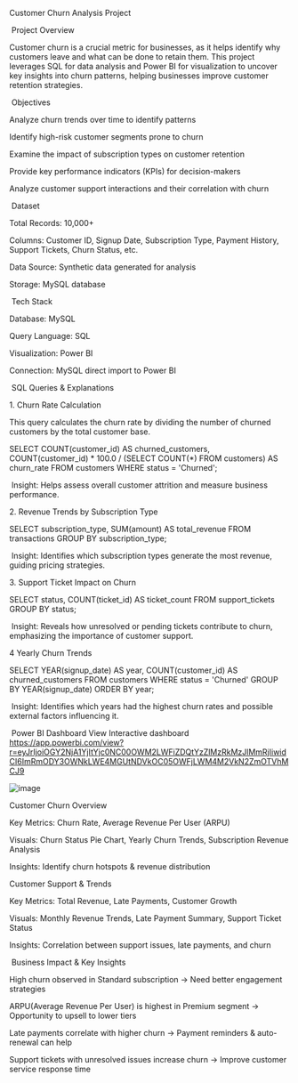 Customer Churn Analysis Project


 Project Overview

Customer churn is a crucial metric for businesses, as it helps identify why customers leave and what can be done to retain them. This project leverages SQL for data analysis and Power BI for visualization to uncover key insights into churn patterns, helping businesses improve customer retention strategies.

 Objectives

Analyze churn trends over time to identify patterns

Identify high-risk customer segments prone to churn

Examine the impact of subscription types on customer retention

Provide key performance indicators (KPIs) for decision-makers

Analyze customer support interactions and their correlation with churn

 Dataset

Total Records: 10,000+

Columns: Customer ID, Signup Date, Subscription Type, Payment History, Support Tickets, Churn Status, etc.

Data Source: Synthetic data generated for analysis

Storage: MySQL database

 Tech Stack

Database: MySQL

Query Language: SQL

Visualization: Power BI

Connection: MySQL direct import to Power BI

 SQL Queries & Explanations

1. Churn Rate Calculation

This query calculates the churn rate by dividing the number of churned customers by the total customer base.

SELECT COUNT(customer_id) AS churned_customers,
       COUNT(customer_id) * 100.0 / (SELECT COUNT(*) FROM customers) AS churn_rate
FROM customers
WHERE status = 'Churned';

 Insight: Helps assess overall customer attrition and measure business performance.

2. Revenue Trends by Subscription Type

SELECT subscription_type, SUM(amount) AS total_revenue
FROM transactions
GROUP BY subscription_type;

 Insight: Identifies which subscription types generate the most revenue, guiding pricing strategies.

3. Support Ticket Impact on Churn

SELECT status, COUNT(ticket_id) AS ticket_count
FROM support_tickets
GROUP BY status;

 Insight: Reveals how unresolved or pending tickets contribute to churn, emphasizing the importance of customer support.

4 Yearly Churn Trends

SELECT YEAR(signup_date) AS year, COUNT(customer_id) AS churned_customers
FROM customers
WHERE status = 'Churned'
GROUP BY YEAR(signup_date)
ORDER BY year;

 Insight: Identifies which years had the highest churn rates and possible external factors influencing it.

 Power BI Dashboard
View Interactive dashboard
https://app.powerbi.com/view?r=eyJrIjoiOGY2NjA1YjItYjc0NC00OWM2LWFiZDQtYzZlMzRkMzJlMmRjIiwidCI6ImRmODY3OWNkLWE4MGUtNDVkOC05OWFjLWM4M2VkN2ZmOTVhMCJ9

![image](https://github.com/user-attachments/assets/231b5e82-efb9-4293-b212-055057876e91)


Customer Churn Overview

Key Metrics: Churn Rate, Average Revenue Per User (ARPU)

Visuals: Churn Status Pie Chart, Yearly Churn Trends, Subscription Revenue Analysis

Insights: Identify churn hotspots & revenue distribution

Customer Support & Trends

Key Metrics: Total Revenue, Late Payments, Customer Growth

Visuals: Monthly Revenue Trends, Late Payment Summary, Support Ticket Status

Insights: Correlation between support issues, late payments, and churn

 Business Impact & Key Insights

High churn observed in Standard subscription → Need better engagement strategies

ARPU(Average Revenue Per User) is highest in Premium segment → Opportunity to upsell to lower tiers

Late payments correlate with higher churn → Payment reminders & auto-renewal can help

Support tickets with unresolved issues increase churn → Improve customer service response time

